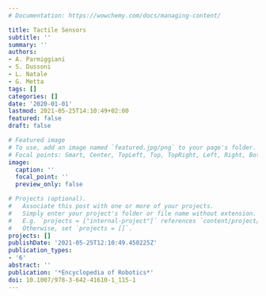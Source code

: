 ```yaml
---
# Documentation: https://wowchemy.com/docs/managing-content/

title: Tactile Sensors
subtitle: ''
summary: ''
authors:
- A. Parmiggiani
- S. Dussoni
- L. Natale
- G. Metta
tags: []
categories: []
date: '2020-01-01'
lastmod: 2021-05-25T14:10:49+02:00
featured: false
draft: false

# Featured image
# To use, add an image named `featured.jpg/png` to your page's folder.
# Focal points: Smart, Center, TopLeft, Top, TopRight, Left, Right, BottomLeft, Bottom, BottomRight.
image:
  caption: ''
  focal_point: ''
  preview_only: false

# Projects (optional).
#   Associate this post with one or more of your projects.
#   Simply enter your project's folder or file name without extension.
#   E.g. `projects = ["internal-project"]` references `content/project/deep-learning/index.md`.
#   Otherwise, set `projects = []`.
projects: []
publishDate: '2021-05-25T12:10:49.450225Z'
publication_types:
- '6'
abstract: ''
publication: '*Encyclopedia of Robotics*'
doi: 10.1007/978-3-642-41610-1_115-1
---
```

